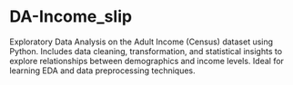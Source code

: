 # DA-Income_slip
Exploratory Data Analysis on the Adult Income (Census) dataset using Python. Includes data cleaning, transformation, and statistical insights to explore relationships between demographics and income levels. Ideal for learning EDA and data preprocessing techniques.
